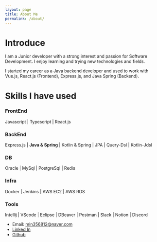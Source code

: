 ```yaml
---
layout: page
title: About Me
permalink: /about/
---
```


# Introduce
I am a Junior developer with a strong interest and passion for Software Development.
I enjoy learning and trying new technologies and fields.

I started my career as a Java backend developer and used to work with Vue.js, React.js (Frontend), Express.js, and Java Spring (Backend).

# Skills I have used
### FrontEnd
Javascript | Typescript | React.js
### BackEnd
Express.js | **Java & Spring** | Kotlin & Spring | JPA | Query-Dsl | Kotlin-Jdsl
### DB
Oracle | MySql | PostgreSql | Redis
### Infra
Docker | Jenkins | AWS EC2 | AWS RDS
### Tools
Intellij | VScode | Eclipse | DBeaver | Postman | Slack | Notion | Discord

- Email: [min356812@naver.com](min356812@naver.com)
- [Linked In](https://www.linkedin.com/in/minjae-kim-73431b25a/)
- [Github](https://github.com/gimminjae)
